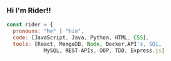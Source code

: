 ### Hi I'm Rider!!

```javascript
const rider = {
  pronouns: "he" | "him",
  code: [JavaScript, Java, Python, HTML, CSS],
  tools: [React, MongoDB, Node, Docker,API's, SQL, 
            MySQL, REST-APIs, OOP, TDD, Express.js]
```
